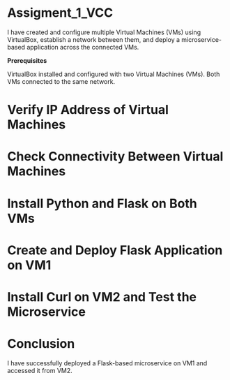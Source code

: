 # Assigment_1_VCC
I have created and configure multiple Virtual Machines (VMs) using VirtualBox, establish a network between them, and deploy a microservice-based application across the connected VMs.

**Prerequisites**

VirtualBox installed and configured with two Virtual Machines (VMs).
Both VMs connected to the same network.

# Verify IP Address of Virtual Machines

# Check Connectivity Between Virtual Machines

# Install Python and Flask on Both VMs

# Create and Deploy Flask Application on VM1

# Install Curl on VM2 and Test the Microservice

# Conclusion
I have successfully deployed a Flask-based microservice on VM1 and accessed it from VM2.
